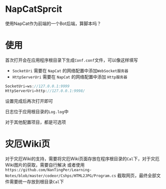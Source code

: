 # NapCatSprcit
使用NapCat作为前端的一个Bot后端，算脚本吗？

# 使用

首次打开会在应用程序根目录下生成`Conf.conf`文件，可以像这样填写

- `SocketUri` 需要在 `NapCat` 的网络配置中添加`WebSocket服务器`
- `HttpServerUri` 需要在 `NapCat` 的网络配置中添加 `Http服务器`

```cs
SocketUri=ws://127.0.0.1:9999
HttpServerUri=http://127.0.0.1:9998/
```

设置完成后再次打开即可

日志位于应用根目录的`Log.log`中

对于其他配置项目，都是可选项



# 灾厄Wiki页

对于灾厄Wiki的支持，需要将灾厄Wiki页面存放在程序根目录的`Cal`下，对于灾厄Wiki图片的获取，需要自行解决
或者使用`https://github.com/NanTingPer/Learning-Notes/blob/master/codeor/Cshps/HTML2JPG/Program.cs` 截取网页，最终全部文件需要统一存放到根目录`Cal`下
